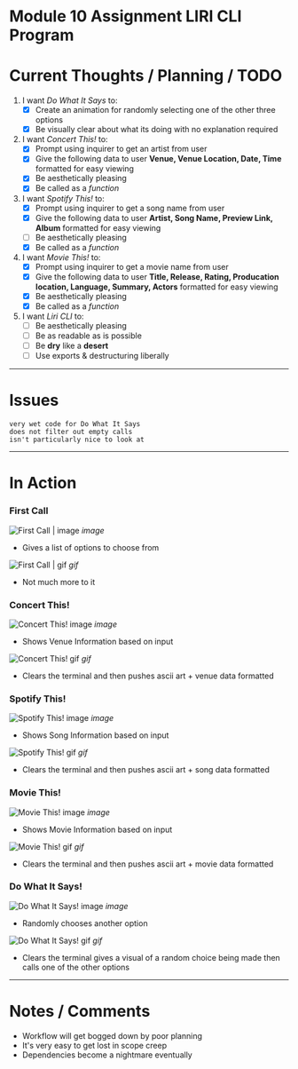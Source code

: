 # Module 10 Assignment LIRI CLI Program


 # Current Thoughts / Planning / TODO

   1. I want *Do What It Says* to:
      - [x] Create an animation for randomly selecting one of the other three options
      - [x] Be visually clear about what its doing with no explanation required

   2. I want *Concert This!* to:
      - [x] Prompt using inquirer to get an artist from user     
      - [x] Give the following data to user **Venue, Venue Location, Date, Time** formatted for easy viewing
      - [x] Be aesthetically pleasing
      - [x] Be called as a *function*

   3. I want *Spotify This!* to:
      - [x] Prompt using inquirer to get a song name from user
      - [x] Give the following data to user **Artist, Song Name, Preview Link, Album** formatted for easy viewing 
      - [ ] Be aesthetically pleasing
      - [x] Be called as a *function*

   4. I want *Movie This!* to:
      - [x] Prompt using inquirer to get a movie name from user
      - [x] Give the following data to user **Title, Release, Rating, Producation location, Language, Summary, Actors** formatted for easy viewing
      - [x] Be aesthetically pleasing
      - [x] Be called as a *function*

   5. I want *Liri CLI* to:
      - [ ] Be aesthetically pleasing
      - [ ] Be as readable as is possible 
      - [ ] Be **dry** like a **desert**
      - [ ] Use exports & destructuring liberally
    
------------------------------

# Issues

    very wet code for Do What It Says
    does not filter out empty calls
    isn't particularly nice to look at

-------------------------------

# In Action 

### First Call

![First Call | image](https://puu.sh/CJH4Z/c16a784ea7.png) *image*

  * Gives a list of options to choose from

![First Call | gif]("#") *gif*

  * Not much more to it
  
### Concert This!

![Concert This! image](https://puu.sh/CJHdp/0d6cd6cc0a.png) *image*

  * Shows Venue Information based on input

![Concert This! gif]("#") *gif*

  * Clears the terminal and then pushes ascii art + venue data formatted
  
 ### Spotify This!

![Spotify This! image](https://puu.sh/CJHuL/1eee167fe3.png) *image*

 * Shows Song Information based on input

![Spotify This! gif]("#") *gif*

 * Clears the terminal and then pushes ascii art + song data formatted

### Movie This!

![Movie This! image](https://puu.sh/CJHo1/38fdf91a9b.png) *image*

  * Shows Movie Information based on input

![Movie This! gif]("#") *gif*

  * Clears the terminal and then pushes ascii art + movie data formatted
  
### Do What It Says!

![Do What It Says! image](https://puu.sh/CJHt8/d12f638d9f.png) *image*

  * Randomly chooses another option

![Do What It Says! gif]("#") *gif*

  * Clears the terminal gives a visual of a random choice being made then calls one of the other options 

-------------------------------

# Notes / Comments

* Workflow will get bogged down by poor planning
* It's very easy to get lost in scope creep
* Dependencies become a nightmare eventually
